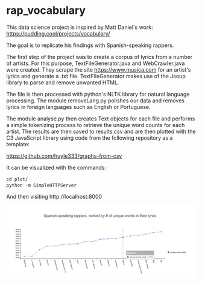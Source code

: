 # rap_vocabulary
This data science project is inspired by Matt Daniel's work: https://pudding.cool/projects/vocabulary/

The goal is to replicate his findings with Spanish-speaking rappers. 

The first step of the project was to create a corpus of lyrics from a number of artists. For this purpose, TextFileGenerator.java and WebCrawler.java were created. They scrape the site https://www.musica.com for an artist's lyrics and generate a .txt file. TextFileGenerator makes use of the Jsoup library to parse and remove unwanted HTML.

The file is then processed with python's NLTK library for natural language processing. The module removeLang.py polishes our data and removes lyrics in foreign languages such as English or Portuguese.

The module analyse.py then creates Text objects for each file and performs a simple tokenizing process to retrieve the unique word counts for each artist. The results are then saved to results.csv and are then plotted with the C3 JavaScript library using code from the following repository as a template:

https://github.com/huyle333/graphs-from-csv

It can be visualized with the commands:
```
cd plot/
python -m SimpleHTTPServer
```
And then visiting http://localhost:8000

![Alt text](/screenshot.png)
